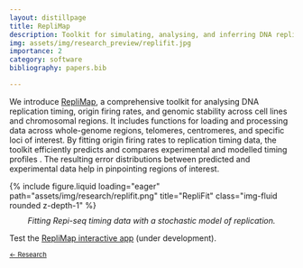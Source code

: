 ```yaml
---
layout: distillpage
title: RepliMap
description: Toolkit for simulating, analysing, and inferring DNA replication kinetics.
img: assets/img/research_preview/replifit.jpg
importance: 2
category: software
bibliography: papers.bib

---
```

<!---<sub>[← Research](/projects/)</sub>-->

We introduce [RepliMap](https://github.com/fberkemeier/DNA_replication_model), a comprehensive toolkit for analysing DNA replication timing, origin firing rates, and genomic stability across cell lines and chromosomal regions. It includes functions for loading and processing data across whole-genome regions, telomeres, centromeres, and specific loci of interest. By fitting origin firing rates to replication timing data, the toolkit efficiently predicts and compares experimental and modelled timing profiles <d-cite key="berkemeier2025dna"></d-cite>. The resulting error distributions between predicted and experimental data help in pinpointing regions of interest.


<div class="row">
    <div class="col-sm mt-3 mt-md-0">
        {% include figure.liquid loading="eager" path="assets/img/research/replifit.png" title="RepliFit" class="img-fluid rounded z-depth-1" %}
        <div class="caption" style="text-align: center; font-style: italic; margin-top: 10px;">
            Fitting Repi-seq timing data with a stochastic model of replication.
        </div>
    </div>
</div>

Test the [RepliMap interactive app](/RepliMap-app/) (under development).


<sub>[← Research](/projects/)</sub>